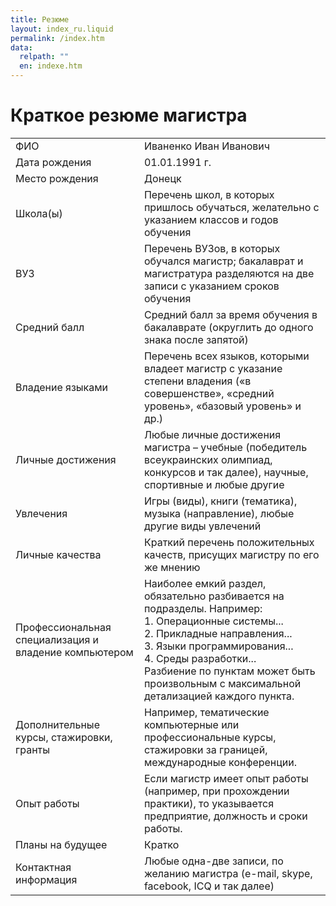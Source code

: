 ```yaml
---
title: Резюме
layout: index_ru.liquid
permalink: /index.htm
data:
  relpath: ""
  en: indexe.htm
---
```

# Краткое резюме магистра

<table id="resume">
<tr>
  <td>ФИО</td>
  <td>Иваненко Иван Иванович</td>
</tr>
<tr>
  <td>Дата рождения</td>
  <td>01.01.1991 г.</td>
</tr>
<tr>
  <td>Место рождения</td>
  <td>Донецк</td>
</tr>
<tr>
  <td>Школа(ы)</td>
  <td>Перечень школ, в которых пришлось обучаться, желательно с указанием классов и годов обучения</td>
</tr>
<tr>
  <td>ВУЗ</td>
  <td>Перечень ВУЗов, в которых обучался магистр;  бакалаврат и магистратура разделяются на две записи с указанием сроков обучения</td>
</tr>
<tr>
  <td>Средний балл</td>
  <td>Средний балл за время обучения в бакалаврате (округлить до одного знака после запятой)</td>
</tr>
<tr>
  <td>Владение языками</td>
  <td>Перечень всех языков, которыми владеет магистр с указание степени владения («в совершенстве», «средний уровень», «базовый уровень» и др.)</td>
</tr>
<tr>
  <td>Личные достижения</td>
  <td>Любые личные достижения магистра – учебные (победитель всеукраинских олимпиад, конкурсов и так далее), научные, спортивные и любые другие </td>
</tr>
<tr>
  <td>Увлечения</td>
  <td>Игры (виды), книги (тематика), музыка (направление), любые другие виды увлечений</td>
</tr>
<tr>
  <td>Личные качества</td>
  <td>Краткий перечень положительных качеств, присущих магистру по его же мнению</td>
</tr>
<tr>
  <td>Профессиональная специализация и владение компьютером</td>
  <td>Наиболее емкий раздел, обязательно разбивается на подразделы. Например: <br>1. Операционные системы...<br>2. Прикладные направления...<br>3. Языки программирования...<br>4. Среды разработки... <br>Разбиение по пунктам может быть произвольным с максимальной детализацией каждого пункта.</td>
</tr>
<tr>
  <td>Дополнительные курсы, стажировки, гранты</td>
  <td>Например, тематические компьютерные или профессиональные курсы, стажировки за границей, международные конференции.</td>
</tr>
<tr>
  <td>Опыт работы</td>
  <td>Если магистр имеет опыт работы (например, при прохождении практики), то указывается предприятие, должность и сроки работы.</td>
</tr>
<tr>
  <td>Планы на будущее</td>
  <td>Кратко</td>
</tr>
<tr>
  <td>Контактная информация</td>
  <td>Любые одна-две записи, по желанию магистра (e-mail, skype, facebook, ICQ и так далее)</td>
</tr>
</table>
